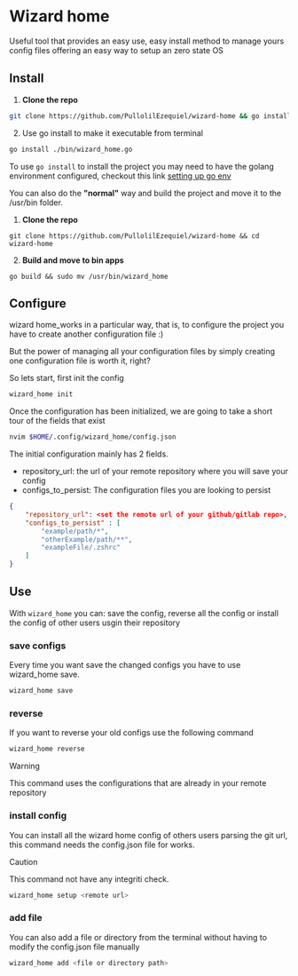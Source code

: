 # Wizard home
Useful tool that provides an easy use, easy install method to manage yours config files offering an easy way to setup an zero state OS

## Install

1. **Clone the repo**

```bash
git clone https://github.com/PullolilEzequiel/wizard-home && go install wizard-home/bin/wizard_home.go && rm -r wizard-home
```

2. Use go install to make it executable from terminal

```bash
go install ./bin/wizard_home.go
```

To use `go install` to install the project you may need to have the golang environment configured, checkout this link [setting up go env](https://gist.github.com/fakihariefnoto/5b5fa888cecf5cd7910d3e19a9febbde)

You can also do the **"normal"** way and build the project and move it to the /usr/bin folder.

1. **Clone the repo**
``` 
git clone https://github.com/PullolilEzequiel/wizard-home && cd wizard-home
``` 
2. **Build and move to bin apps**
```
go build && sudo mv /usr/bin/wizard_home
```


## Configure
wizard home_works in a particular way, that is, to configure the project you have to create another configuration file :)

But the power of managing all your configuration files by simply creating one configuration file is worth it, right?

So lets start, first init the config 
```bash
wizard_home init
```
Once the configuration has been initialized, we are going to take a short tour of the fields that exist


```bash
nvim $HOME/.config/wizard_home/config.json
```

The initial configuration mainly has 2 fields.
   - repository_url: the url of your remote repository where you will save your config
   - configs_to_persist: The configuration files you are looking to persist

```json 
{
    "repository_url": <set the remote url of your github/gitlab repo>,
    "configs_to_persist" : [
        "example/path/*",
        "otherExample/path/**",
        "exampleFile/.zshrc"
    ]
}
```



## Use
With `wizard_home` you can: save the  config, reverse all the config or install the config of other users usgin their repository

### save configs
Every time you want save the changed configs you have to use wizard_home save.
```bash
wizard_home save
```

### reverse
If you want to reverse your old configs use the following command

```bash
wizard_home reverse
```
> [!WARNING]
> This command uses the configurations that are already in your remote repository

### install config
You can install all the wizard home config of others users parsing the git url, this command needs the config.json file for works.

> [!CAUTION]
> This command not have any integriti check.

```bash
wizard_home setup <remote url>
```

### add file
You can also add a file or directory from the terminal without having to modify the config.json file manually
```bash
wizard_home add <file or directory path>
```